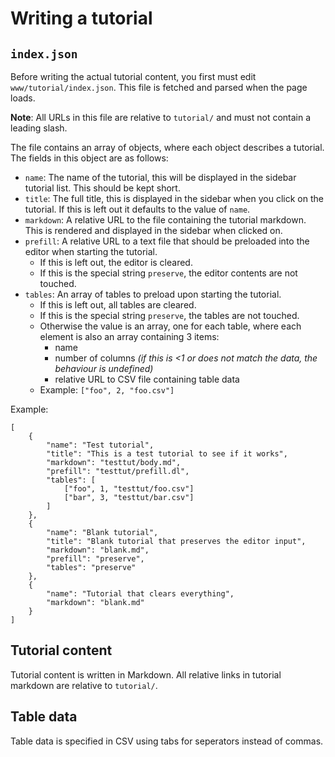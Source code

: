 # Writing a tutorial

## `index.json`

Before writing the actual tutorial content, you first must edit `www/tutorial/index.json`. This file is fetched and parsed when the page loads.

**Note**: All URLs in this file are relative to `tutorial/` and must not contain a leading slash.

The file contains an array of objects, where each object describes a tutorial. The fields in this object are as follows:

- `name`: The name of the tutorial, this will be displayed in the sidebar tutorial list. This should be kept short.
- `title`: The full title, this is displayed in the sidebar when you click on the tutorial. If this is left out it defaults to the value of `name`.
- `markdown`: A relative URL to the file containing the tutorial markdown. This is rendered and displayed in the sidebar when clicked on.
- `prefill`: A relative URL to a text file that should be preloaded into the editor when starting the tutorial.
	- If this is left out, the editor is cleared.
	- If this is the special string `preserve`, the editor contents are not touched.
- `tables`: An array of tables to preload upon starting the tutorial.
	- If this is left out, all tables are cleared.
	- If this is the special string `preserve`, the tables are not touched.
	- Otherwise the value is an array, one for each table, where each element is also an array containing 3 items:
		- name
		- number of columns _(if this is <1 or does not match the data, the behaviour is undefined)_
		- relative URL to CSV file containing table data
	- Example: `["foo", 2, "foo.csv"]`

Example:

	[
		{
			"name": "Test tutorial",
			"title": "This is a test tutorial to see if it works",
			"markdown": "testtut/body.md",
			"prefill": "testtut/prefill.dl",
			"tables": [
				["foo", 1, "testtut/foo.csv"]
				["bar", 3, "testtut/bar.csv"]
			]
		},
		{
			"name": "Blank tutorial",
			"title": "Blank tutorial that preserves the editor input",
			"markdown": "blank.md",
			"prefill": "preserve",
			"tables": "preserve"
		},
		{
			"name": "Tutorial that clears everything",
			"markdown": "blank.md"
		}
	]

## Tutorial content

Tutorial content is written in Markdown. All relative links in tutorial markdown are relative to `tutorial/`.

## Table data

Table data is specified in CSV using tabs for seperators instead of commas.
